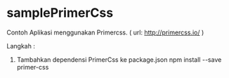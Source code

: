 # samplePrimerCss
Contoh Aplikasi menggunakan Primercss.
( url: http://primercss.io/ )

Langkah :
1. Tambahkan dependensi PrimerCss ke package.json
npm install --save primer-css
